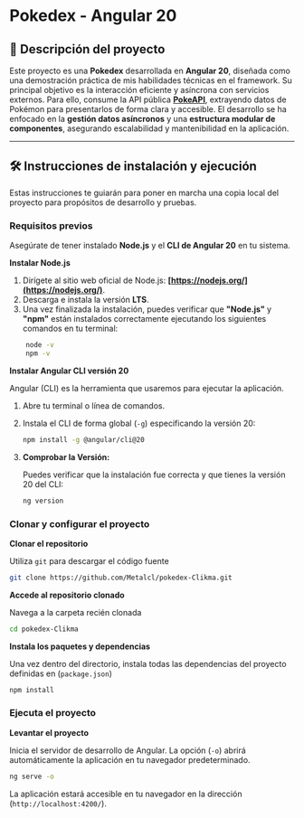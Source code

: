 # Pokedex - Angular 20

## 📝 Descripción del proyecto

Este proyecto es una **Pokedex** desarrollada en **Angular 20**, diseñada como una demostración práctica de mis habilidades técnicas en el framework. Su principal objetivo es la interacción eficiente y asíncrona con servicios externos. Para ello, consume la API pública **[PokeAPI](https://pokeapi.co/)**, extrayendo datos de Pokémon para presentarlos de forma clara y accesible. El desarrollo se ha enfocado en la **gestión datos asíncronos** y una **estructura modular de componentes**, asegurando escalabilidad y mantenibilidad en la aplicación.

---

## 🛠️ Instrucciones de instalación y ejecución

Estas instrucciones te guiarán para poner en marcha una copia local del proyecto para propósitos de desarrollo y pruebas.

### Requisitos previos

Asegúrate de tener instalado **Node.js** y el **CLI de Angular 20** en tu sistema.

**Instalar Node.js**

1.  Dirígete al sitio web oficial de Node.js: **[https://nodejs.org/](https://nodejs.org/)**.
2.  Descarga e instala la versión **LTS**.
3.  Una vez finalizada la instalación, puedes verificar que **"Node.js"** y **"npm"** están instalados correctamente ejecutando los siguientes comandos en tu terminal:

```bash
    node -v
    npm -v
```

**Instalar Angular CLI versión 20**

Angular (CLI) es la herramienta que usaremos para ejecutar la aplicación.

1.  Abre tu terminal o línea de comandos.
2.  Instala el CLI de forma global (`-g`) especificando la versión 20:

    ```bash
    npm install -g @angular/cli@20
    ```

3.  **Comprobar la Versión:**

    Puedes verificar que la instalación fue correcta y que tienes la versión 20 del CLI:

    ```bash
    ng version
    ```

### Clonar y configurar el proyecto

**Clonar el repositorio**

Utiliza `git` para descargar el código fuente

```bash
git clone https://github.com/Metalcl/pokedex-Clikma.git
```

**Accede al repositorio clonado**

Navega a la carpeta recién clonada

```bash
cd pokedex-Clikma
```

**Instala los paquetes y dependencias**

Una vez dentro del directorio, instala todas las dependencias del proyecto definidas en (`package.json`)

```bash
npm install
```

### Ejecuta el proyecto

**Levantar el proyecto**

Inicia el servidor de desarrollo de Angular. La opción (`-o`) abrirá automáticamente la aplicación en tu navegador predeterminado.

```bash
ng serve -o
```

La aplicación estará accesible en tu navegador en la dirección (`http://localhost:4200/`).
